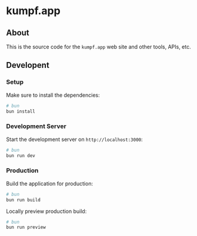 # kumpf.app

## About

This is the source code for the `kumpf.app` web site and other tools, APIs, etc.

## Developent

### Setup

Make sure to install the dependencies:

```bash
# bun
bun install
```

### Development Server

Start the development server on `http://localhost:3000`:

```bash
# bun
bun run dev
```

### Production

Build the application for production:

```bash
# bun
bun run build
```

Locally preview production build:

```bash
# bun
bun run preview
```
